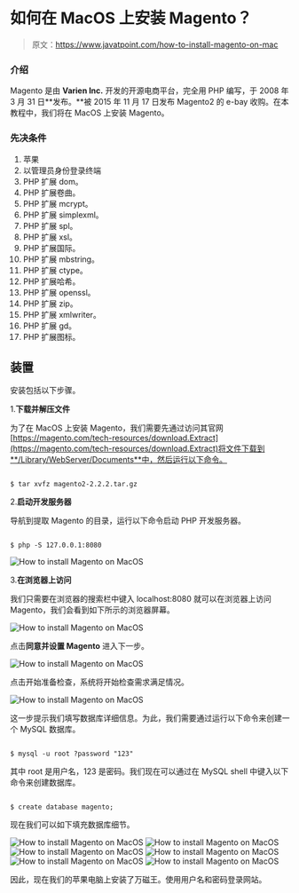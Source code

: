 # 如何在 MacOS 上安装 Magento？

> 原文：<https://www.javatpoint.com/how-to-install-magento-on-mac>

### 介绍

Magento 是由 **Varien Inc.** 开发的开源电商平台，完全用 PHP 编写，于 2008 年 3 月 31 日**发布。**被 2015 年 11 月 17 日发布 Magento2 的 e-bay 收购。在本教程中，我们将在 MacOS 上安装 Magento。

### 先决条件

1.  苹果
2.  以管理员身份登录终端
3.  PHP 扩展 dom。
4.  PHP 扩展卷曲。
5.  PHP 扩展 mcrypt。
6.  PHP 扩展 simplexml。
7.  PHP 扩展 spl。
8.  PHP 扩展 xsl。
9.  PHP 扩展国际。
10.  PHP 扩展 mbstring。
11.  PHP 扩展 ctype。
12.  PHP 扩展哈希。
13.  PHP 扩展 openssl。
14.  PHP 扩展 zip。
15.  PHP 扩展 xmlwriter。
16.  PHP 扩展 gd。
17.  PHP 扩展图标。

## 装置

安装包括以下步骤。

1.**下载并解压文件**

为了在 MacOS 上安装 Magento，我们需要先通过访问其官网[https://magento.com/tech-resources/download.Extract](https://magento.com/tech-resources/download.Extract)将文件下载到**/Library/WebServer/Documents**中，然后运行以下命令。

```

$ tar xvfz magento2-2.2.2.tar.gz

```

2.**启动开发服务器**

导航到提取 Magento 的目录，运行以下命令启动 PHP 开发服务器。

```

$ php -S 127.0.0.1:8080

```

![How to install Magento on MacOS](img/19700ce630e374221180ef545e2a5f3f.png)

3.**在浏览器上访问**

我们只需要在浏览器的搜索栏中键入 localhost:8080 就可以在浏览器上访问 Magento，我们会看到如下所示的浏览器屏幕。

![How to install Magento on MacOS](img/89093f47ed071465769c0bf3716347b6.png)

点击**同意并设置 Magento** 进入下一步。

![How to install Magento on MacOS](img/60f1c1e265c87cd5757d83f1b2cfb973.png)

点击开始准备检查，系统将开始检查需求满足情况。

![How to install Magento on MacOS](img/cdf5b651bfc2f4650fa293f4e044af2d.png)

这一步提示我们填写数据库详细信息。为此，我们需要通过运行以下命令来创建一个 MySQL 数据库。

```

$ mysql -u root ?password "123" 

```

其中 root 是用户名，123 是密码。我们现在可以通过在 MySQL shell 中键入以下命令来创建数据库。

```

$ create database magento;

```

现在我们可以如下填充数据库细节。

![How to install Magento on MacOS](img/de08303aedb4a6080dd7979ab3772e6a.png)
![How to install Magento on MacOS](img/9126f019233fe93d31e1042c438b7dd9.png)
![How to install Magento on MacOS](img/0b9d9b23ffbaaa09667ff892148360af.png)
![How to install Magento on MacOS](img/2e16bcc79a82410518c508cba2755fa5.png)
![How to install Magento on MacOS](img/e6d9ccd59c13afc52c87cdbaac3660a7.png)
![How to install Magento on MacOS](img/61b541dc1314b5efb7031908a5c01587.png)

因此，现在我们的苹果电脑上安装了万磁王。使用用户名和密码登录网站。